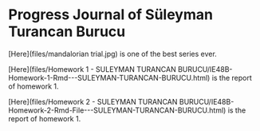 # Progress Journal of Süleyman Turancan Burucu

<p>
[Here](files/mandalorian trial.jpg) is one of the best series ever.
</p>
<p>
[Here](files/Homework 1 - SULEYMAN TURANCAN BURUCU/IE48B-Homework-1-Rmd---SULEYMAN-TURANCAN-BURUCU.html) is the report of homework 1.
</p>
<p>
[Here](files/Homework 2 - SULEYMAN TURANCAN BURUCU/IE48B-Homework-2-Rmd-File---SULEYMAN-TURANCAN-BURUCU.html) is the report of homework 1.
</p>
